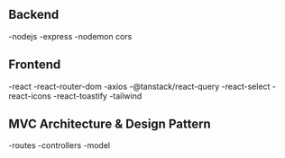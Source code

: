 ## Backend
-nodejs
-express
-nodemon
cors


## Frontend
-react
-react-router-dom
-axios
-@tanstack/react-query
-react-select
-react-icons
-react-toastify
-tailwind

## MVC Architecture & Design Pattern
-routes
-controllers
-model
